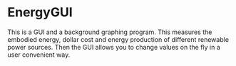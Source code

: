 # EnergyGUI
This is a GUI and a background graphing program. This measures the embodied energy, dollar cost and energy production of different renewable power sources. Then the GUI allows you to change values on the fly in a user convenient way. 
